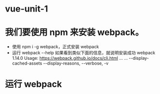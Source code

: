 # vue-unit-1
# 我们要使用 npm 来安装 webpack。
- 使用 npm i -g webpack，正式安装 webpack
- 运行 webpack --help 如果看到类似下面的信息，就说明安装成功
webpack 1.14.0
Usage: https://webpack.github.io/docs/cli.html
...
...
--display-cached-assets
--display-reasons, --verbose, -v
# 运行 webpack

